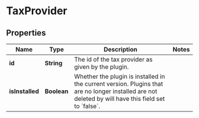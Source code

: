 # TaxProvider

## Properties
Name | Type | Description | Notes
------------ | ------------- | ------------- | -------------
**id** | **String** | The id of the tax provider as given by the plugin. | 
**isInstalled** | **Boolean** | Whether the plugin is installed in the current version. Plugins that are no longer installed are not deleted by will have this field set to &#x60;false&#x60;. | 
